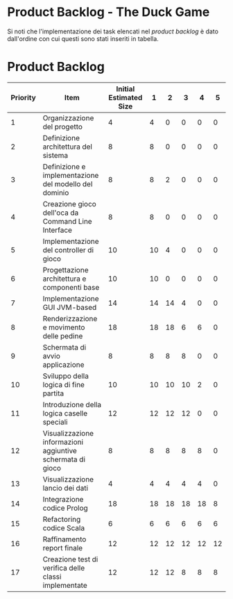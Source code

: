 # Product Backlog - The Duck Game
Si noti che l'implementazione dei task elencati nel _product backlog_ è dato dall'ordine con cui questi sono stati inseriti in
tabella.

# Product Backlog

| Priority | Item                                                       | Initial Estimated Size | 1  | 2  | 3  | 4  | 5  |
|----------|------------------------------------------------------------|------------------------|----|----|----|----|----|
| 1        | Organizzazione del progetto                                | 4                      | 4  | 0  | 0  | 0  | 0  |
| 2        | Definizione architettura del sistema                       | 8                      | 8  | 0  | 0  | 0  | 0  |
| 3        | Definizione e implementazione del modello del dominio      | 8                      | 8  | 2  | 0  | 0  | 0  |
| 4        | Creazione gioco dell'oca da Command Line Interface         | 8                      | 8  | 0  | 0  | 0  | 0  |
| 5        | Implementazione del controller di gioco                    | 10                     | 10 | 4  | 0  | 0  | 0  |
| 6        | Progettazione architettura e componenti base               | 10                     | 10 | 0  | 0  | 0  | 0  |
| 7        | Implementazione GUI JVM-based                              | 14                     | 14 | 14 | 4  | 0  | 0  |
| 8        | Renderizzazione e movimento delle pedine                   | 18                     | 18 | 18 | 6  | 6  | 0  |
| 9        | Schermata di avvio applicazione                            | 8                      | 8  | 8  | 8  | 0  | 0  |
| 10       | Sviluppo della logica di fine partita                      | 10                     | 10 | 10 | 10 | 2  | 0  |
| 11       | Introduzione della logica caselle speciali                 | 12                     | 12 | 12 | 12 | 0  | 0  |
| 12       | Visualizzazione informazioni aggiuntive schermata di gioco | 8                      | 8  | 8  | 8  | 8  | 0  |
| 13       | Visualizzazione lancio dei dati                            | 4                      | 4  | 4  | 4  | 4  | 0  |
| 14       | Integrazione codice Prolog                                 | 18                     | 18 | 18 | 18 | 18 | 8  |
| 15       | Refactoring codice Scala                                   | 6                      | 6  | 6  | 6  | 6  | 6  |
| 16       | Raffinamento report finale                                 | 12                     | 12 | 12 | 12 | 12 | 12 |
| 17       | Creazione test di verifica delle classi implementate       | 12                     | 12 | 12 | 8  | 8  | 8  |

